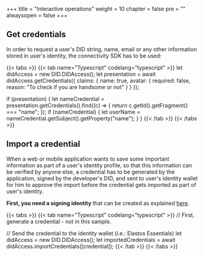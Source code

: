 +++
title = "Interactive operations"
weight = 10
chapter = false
pre = ""
alwaysopen = false
+++

## Get credentials

In order to request a user's DID string, name, email or any other information stored in user's identity, the connectivity SDK has to be used:

{{< tabs >}}
    {{< tab name="Typescript" codelang="typescript" >}}
let didAccess = new DID.DIDAccess();
let presentation = await didAccess.getCredentials({
  claims: {
    name: true,
    avatar: {
      required: false,
      reason: "To check if you are handsome or not"
    }
  }
});

if (presentation) {
  let nameCredential = presentation.getCredentials().find((c) => {
    return c.getId().getFragment() === "name";
  });
  if (nameCredential) {
      let userName = nameCredential.getSubject().getProperty("name");
  }
}
    {{< /tab >}}
{{< /tabs >}}

## Import a credential

When a web or mobile application wants to save some important information as part of a user's identity profile, so that this information can be verified by anyone else, a credential has to be generated by the application, signed by the developer's DID, and sent to user's identity wallet for him to approve the import before the credential gets imported as part of user's identity.

**First, you need a signing identity** that can be created as explained [here](../basic#create-a-local-identity).

{{< tabs >}}
    {{< tab name="Typescript" codelang="typescript" >}}
// First, generate a credential - not in this sample.

// Send the credential to the identity wallet (i.e.: Elastos Essentials)
let didAccess = new DID.DIDAccess();
let importedCredentials = await didAccess.importCredentials([credential]);
    {{< /tab >}}
{{< /tabs >}}